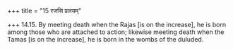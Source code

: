 +++
title = "15 रजसि प्रलयम्"

+++
14.15. By meeting death when the Rajas \[is on the increase\], he is
born among those who are attached to action; likewise meeting death when
the Tamas \[is on the increase\], he is born in the wombs of the
duluded.
